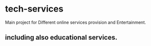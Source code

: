 # tech-services
Main project for Different online services provision and Entertainment.

## including also educational services.

